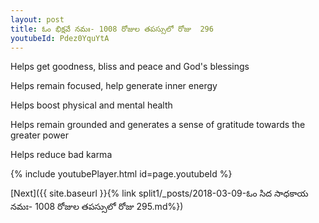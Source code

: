 ```yaml
---
layout: post
title: ఓం భిక్షవే నమః- 1008 రోజుల తపస్సులో రోజు  296
youtubeId: Pdez0YquYtA
---
```

 
 
Helps get goodness, bliss and peace and God's blessings
 
Helps remain focused, help generate inner energy 
 
Helps boost physical and mental health 
 
Helps remain grounded and generates a sense of gratitude towards the greater power 
 
Helps reduce bad karma
 
 
 
 


{% include youtubePlayer.html id=page.youtubeId %}
 
[Next]({{ site.baseurl }}{% link  split1/_posts/2018-03-09-ఓం సిద సాధకాయ నమః- 1008 రోజుల తపస్సులో రోజు  295.md%})
 

